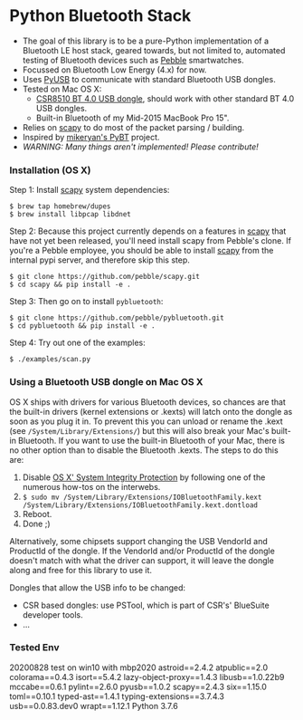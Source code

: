 # Python Bluetooth Stack

- The goal of this library is to be a pure-Python implementation of a Bluetooth LE host stack,
  geared towards, but not limited to, automated testing of Bluetooth devices such as [Pebble][0]
  smartwatches.
- Focussed on Bluetooth Low Energy (4.x) for now.
- Uses [PyUSB][1] to communicate with standard Bluetooth USB dongles.
- Tested on Mac OS X:
    - [CSR8510 BT 4.0 USB dongle][2], should work with other standard BT 4.0 USB dongles.
    - Built-in Bluetooth of my Mid-2015 MacBook Pro 15".
- Relies on [scapy][3] to do most of the packet parsing / building.
- Inspired by [mikeryan's PyBT][5] project.
- *WARNING: Many things aren't implemented! Please contribute!*

### Installation (OS X)

Step 1: Install [scapy][3] system dependencies:

```
$ brew tap homebrew/dupes
$ brew install libpcap libdnet
```

Step 2: Because this project currently depends on a features in [scapy][3] that have not yet been
released, you'll need install scapy from Pebble's clone. If you're a Pebble employee, you should be
able to install [scapy][3] from the internal pypi server, and therefore skip this step.

```
$ git clone https://github.com/pebble/scapy.git
$ cd scapy && pip install -e .
```

Step 3: Then go on to install `pybluetooth`:

```
$ git clone https://github.com/pebble/pybluetooth.git
$ cd pybluetooth && pip install -e .
```

Step 4: Try out one of the examples:

```
$ ./examples/scan.py
```

### Using a Bluetooth USB dongle on Mac OS X

OS X ships with drivers for various Bluetooth devices, so chances are that the built-in drivers
(kernel extensions or .kexts) will latch onto the dongle as soon as you plug it in. To prevent this
you can unload or rename the .kext (see `/System/Library/Extensions/`) but this will also break your
Mac's built-in Bluetooth. If you want to use the built-in Bluetooth of your Mac, there is no other
option than to disable the Bluetooth .kexts. The steps to do this are:

1. Disable [OS X' System Integrity Protection][4] by following one of the numerous how-tos on the interwebs.
2. `$ sudo mv /System/Library/Extensions/IOBluetoothFamily.kext /System/Library/Extensions/IOBluetoothFamily.kext.dontload`
3. Reboot.
4. Done ;)

Alternatively, some chipsets support changing the USB VendorId and ProductId of the dongle. If the
VendorId and/or ProductId of the dongle doesn't match with what the driver can support, it will
leave the dongle along and free for this library to use it.

Dongles that allow the USB info to be changed:

- CSR based dongles: use PSTool, which is part of CSR's' BlueSuite developer tools.
- ...

### Tested Env
20200828 test on win10 with mbp2020
astroid==2.4.2
atpublic==2.0
colorama==0.4.3
isort==5.4.2
lazy-object-proxy==1.4.3
libusb==1.0.22b9
mccabe==0.6.1
pylint==2.6.0
pyusb==1.0.2
scapy==2.4.3
six==1.15.0
toml==0.10.1
typed-ast==1.4.1
typing-extensions==3.7.4.3
usb==0.0.83.dev0
wrapt==1.12.1
Python 3.7.6



[0]: http://www.pebble.com/
[1]: http://walac.github.io/pyusb/
[2]: http://www.amazon.com/s/ref=nb_sb_noss?url=search-alias%3Daps&field-keywords=CSR8510
[3]: https://github.com/pebble/scapy
[4]: https://support.apple.com/en-us/HT204899
[5]: https://github.com/mikeryan/PyBT